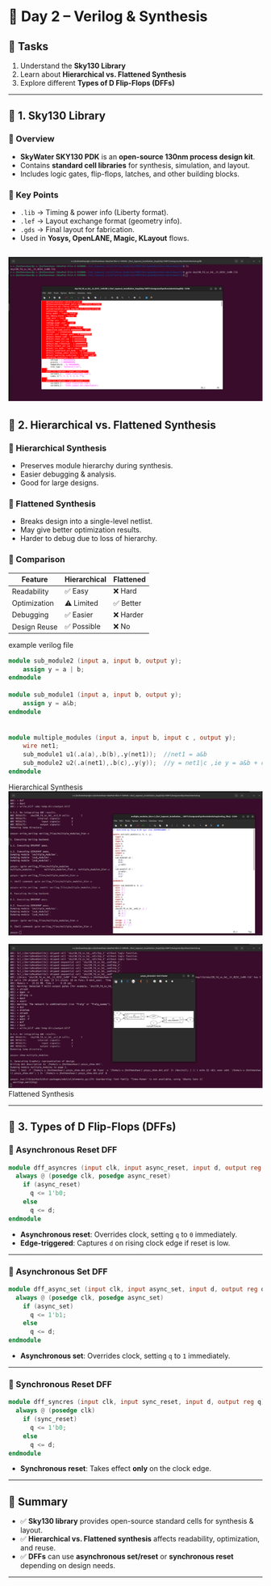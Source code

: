 
# 🚀 Day 2 – Verilog & Synthesis

## 📌 Tasks
1. Understand the **Sky130 Library**  
2. Learn about **Hierarchical vs. Flattened Synthesis**  
3. Explore different **Types of D Flip-Flops (DFFs)**  

---

## 🔹 1. Sky130 Library

### 📖 Overview
- **SkyWater SKY130 PDK** is an **open-source 130nm process design kit**.  
- Contains **standard cell libraries** for synthesis, simulation, and layout.  
- Includes logic gates, flip-flops, latches, and other building blocks.  

### 📝 Key Points
- `.lib` → Timing & power info (Liberty format).  
- `.lef` → Layout exchange format (geometry info).  
- `.gds` → Final layout for fabrication.  
- Used in **Yosys, OpenLANE, Magic, KLayout** flows.

![lib](skylib.png)
---

## 🔹 2. Hierarchical vs. Flattened Synthesis

### 📖 Hierarchical Synthesis
- Preserves module hierarchy during synthesis.  
- Easier debugging & analysis.  
- Good for large designs.  

### 📖 Flattened Synthesis
- Breaks design into a single-level netlist.  
- May give better optimization results.  
- Harder to debug due to loss of hierarchy.  

### 📝 Comparison
| Feature                | Hierarchical | Flattened |
|------------------------|--------------|-----------|
| Readability            | ✅ Easy      | ❌ Hard   |
| Optimization           | ⚠️ Limited   | ✅ Better |
| Debugging              | ✅ Easier    | ❌ Harder |
| Design Reuse           | ✅ Possible  | ❌ No     |


example verilog file 
```verilog
module sub_module2 (input a, input b, output y);
	assign y = a | b;
endmodule

module sub_module1 (input a, input b, output y);
	assign y = a&b;
endmodule


module multiple_modules (input a, input b, input c , output y);
	wire net1;
	sub_module1 u1(.a(a),.b(b),.y(net1));  //net1 = a&b
	sub_module2 u2(.a(net1),.b(c),.y(y));  //y = net1|c ,ie y = a&b + c;
endmodule
```
Hierarchical Synthesis
![hier](h1.png)

![hiershc](h2.png)
Flattened Synthesis

---

## 🔹 3. Types of D Flip-Flops (DFFs)

### 📖 Asynchronous Reset DFF
```verilog
module dff_asyncres (input clk, input async_reset, input d, output reg q);
  always @ (posedge clk, posedge async_reset)
    if (async_reset)
      q <= 1'b0;
    else
      q <= d;
endmodule
```
- **Asynchronous reset**: Overrides clock, setting `q` to `0` immediately.  
- **Edge-triggered**: Captures `d` on rising clock edge if reset is low.  

---

### 📖 Asynchronous Set DFF
```verilog
module dff_async_set (input clk, input async_set, input d, output reg q);
  always @ (posedge clk, posedge async_set)
    if (async_set)
      q <= 1'b1;
    else
      q <= d;
endmodule
```
- **Asynchronous set**: Overrides clock, setting `q` to `1` immediately.  

---

### 📖 Synchronous Reset DFF
```verilog
module dff_syncres (input clk, input sync_reset, input d, output reg q);
  always @ (posedge clk)
    if (sync_reset)
      q <= 1'b0;
    else
      q <= d;
endmodule
```
- **Synchronous reset**: Takes effect **only** on the clock edge.  

---

## 🎯 Summary
- ✅ **Sky130 library** provides open-source standard cells for synthesis & layout.  
- ✅ **Hierarchical vs. Flattened synthesis** affects readability, optimization, and reuse.  
- ✅ **DFFs** can use **asynchronous set/reset** or **synchronous reset** depending on design needs.  

---
